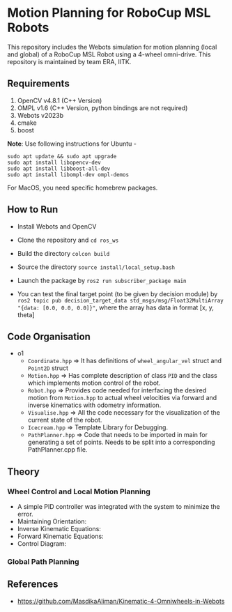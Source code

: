 # Motion Planning for RoboCup MSL Robots

This repository includes the Webots simulation for motion planning (local and global) of a RoboCup MSL Robot using a 4-wheel omni-drive. This repository is maintained by team ERA, IITK.

## Requirements

1. OpenCV v4.8.1 (C++ Version)
2. OMPL v1.6 (C++ Version, python bindings are not required)
2. Webots v2023b
3. cmake
4. boost

__Note__: Use following instructions for Ubuntu -

```
sudo apt update && sudo apt upgrade
sudo apt install libopencv-dev
sudo apt install libboost-all-dev
sudo apt install libompl-dev ompl-demos
```

For MacOS, you need specific homebrew packages.

## How to Run

- Install Webots and OpenCV
- Clone the repository and `cd ros_ws`
- Build the directory `colcon build`
- Source the directory `source install/local_setup.bash`
- Launch the package by `ros2 run subscriber_package main`

- You can test the final target point (to be given by decision module) by `ros2 topic pub decision_target_data std_msgs/msg/Float32MultiArray "{data: [0.0, 0.0, 0.0]}"`, where the array has data in format [x, y, theta]

## Code Organisation

- o1
  - `Coordinate.hpp` => It has definitions of `wheel_angular_vel` struct and `Point2D` struct
  - `Motion.hpp` => Has complete description of class `PID` and the class which implements motion control of the robot.
  - `Robot.hpp` => Provides code needed for interfacing the desired motion from `Motion.hpp` to actual wheel velocities via forward and inverse kinematics with odometry information.
  - `Visualise.hpp` => All the code necessary for the visualization of the current state of the robot.
  - `Icecream.hpp` => Template Library for Debugging.
  - `PathPlanner.hpp` => Code that needs to be imported in main for generating a set of points. Needs to be split into a corresponding PathPlanner.cpp file.

## Theory

### Wheel Control and Local Motion Planning

- A simple PID controller was integrated with the system to minimize the error.
- Maintaining Orientation:
- Inverse Kinematic Equations:
- Forward Kinematic Equations:
- Control Diagram:

### Global Path Planning

## References

- <https://github.com/MasdikaAliman/Kinematic-4-Omniwheels-in-Webots>
